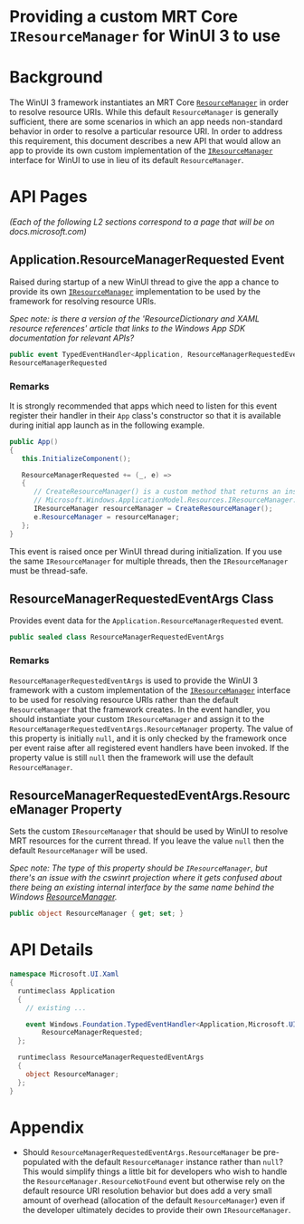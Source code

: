 Providing a custom MRT Core `IResourceManager` for WinUI 3 to use
===

# Background

The WinUI 3 framework instantiates an MRT Core
[`ResourceManager`](https://learn.microsoft.com/en-us/windows/windows-app-sdk/api/winrt/microsoft.windows.applicationmodel.resources.resourcemanager?view=windows-app-sdk-1.2)
in order to resolve resource URIs. While this default `ResourceManager` is generally sufficient, 
there are some scenarios in which an app needs non-standard behavior in order to resolve a
particular resource URI. In order to address this requirement, this document describes a new
API that would allow an app to provide its own custom implementation of the
[`IResourceManager`](https://learn.microsoft.com/en-us/windows/windows-app-sdk/api/winrt/microsoft.windows.applicationmodel.resources.iresourcemanager?view=windows-app-sdk-1.2)
interface for WinUI to use in lieu of its default `ResourceManager`.

# API Pages

_(Each of the following L2 sections correspond to a page that will be on docs.microsoft.com)_

## Application.ResourceManagerRequested Event

Raised during startup of a new WinUI thread to give the app a chance to provide its own
[`IResourceManager`](https://learn.microsoft.com/en-us/windows/windows-app-sdk/api/winrt/microsoft.windows.applicationmodel.resources.iresourcemanager?view=windows-app-sdk-1.2)
implementation to be used by the framework for resolving resource URIs.

_Spec note: is there a version of the 'ResourceDictionary and XAML resource references' article that 
links to the Windows App SDK documentation for relevant APIs?_

```c#
public event TypedEventHandler<Application, ResourceManagerRequestedEventArgs> 
ResourceManagerRequested

```

### Remarks

It is strongly recommended that apps which need to listen for this event register their handler in 
their `App` class's constructor so that it is available during initial app launch as in the 
following example.

```c#
public App()
{
   this.InitializeComponent();

   ResourceManagerRequested += (_, e) =>
   {
      // CreateResourceManager() is a custom method that returns an instance of
      // Microsoft.Windows.ApplicationModel.Resources.IResourceManager.
      IResourceManager resourceManager = CreateResourceManager();
      e.ResourceManager = resourceManager;
   };
}
```

This event is raised once per WinUI thread during initialization. If you use the same 
`IResourceManager` for multiple threads, then the `IResourceManager` must be thread-safe.



## ResourceManagerRequestedEventArgs Class

Provides event data for the `Application.ResourceManagerRequested` event.

```c#
public sealed class ResourceManagerRequestedEventArgs
```

### Remarks

`ResourceManagerRequestedEventArgs` is used to provide the WinUI 3 framework with a custom 
implementation of the 
[`IResourceManager`](https://learn.microsoft.com/en-us/windows/windows-app-sdk/api/winrt/microsoft.windows.applicationmodel.resources.iresourcemanager?view=windows-app-sdk-1.2)
interface to be used for resolving resource URIs rather than the default `ResourceManager` that the 
framework creates. In the event handler, you should instantiate your custom `IResourceManager` and 
assign it to the `ResourceManagerRequestedEventArgs.ResourceManager` property. The value of this 
property is initially `null`, and it is only checked by the framework once per event raise after 
all registered event handlers have been invoked. If the property value is still `null` then the 
framework will use the default `ResourceManager`.


## ResourceManagerRequestedEventArgs.ResourceManager Property

Sets the custom `IResourceManager` that should be used by WinUI to resolve MRT resources for the 
current thread. If you leave the value `null` then the default `ResourceManager` will be used.

_Spec note: The type of this property should be `IResourceManager`,
but there's an issue with the cswinrt projection where it gets confused
about there being an existing internal interface by the same name behind the Windows
[ResourceManager](https://docs.microsoft.com/uwp/api/Windows.ApplicationModel.Resources.Core.ResourceManager)._

```c#
public object ResourceManager { get; set; }
```


# API Details
```c#
namespace Microsoft.UI.Xaml
{
  runtimeclass Application
  {
    // existing ...

    event Windows.Foundation.TypedEventHandler<Application,Microsoft.UI.Xaml.ResourceManagerRequestedEventArgs> 
        ResourceManagerRequested;
  };

  runtimeclass ResourceManagerRequestedEventArgs
  {
    object ResourceManager;
  };
}

```


# Appendix

- Should `ResourceManagerRequestedEventArgs.ResourceManager` be pre-populated with the default `ResourceManager` instance
rather than `null`? This would simplify things a little bit for developers who wish to handle the `ResourceManager.ResourceNotFound`
event but otherwise rely on the default resource URI resolution behavior but does add a very small amount of overhead (allocation of
the default `ResourceManager`) even if the developer ultimately decides to provide their own `IResourceManager`.
